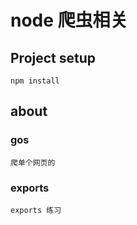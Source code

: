 # node 爬虫相关

## Project setup
```
npm install
```
## about


### gos
```
爬单个网页的
```
### exports
```
exports 练习
```